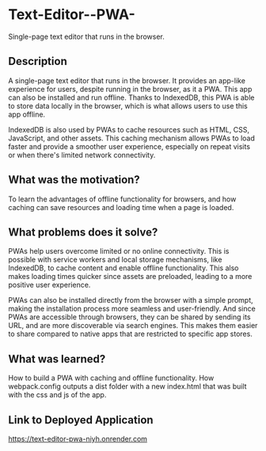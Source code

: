 # Text-Editor--PWA-
Single-page text editor that runs in the browser.


## Description

A single-page text editor that runs in the browser. It provides an app-like experience for users, despite running in the browser, as it a PWA. This app can also be installed and run offline. Thanks to IndexedDB, this PWA is able to store data locally in the browser, which is what allows users to use this app offline.

IndexedDB is also used by PWAs to cache resources such as HTML, CSS, JavaScript, and other assets. This caching mechanism allows PWAs to load faster and provide a smoother user experience, especially on repeat visits or when there's limited network connectivity.



## What was the motivation?

To learn the advantages of offline functionality for browsers, and how caching can save resources and loading time when a page is loaded.



## What problems does it solve?

PWAs help users overcome limited or no online connectivity. This is possible with service workers and local storage mechanisms, like IndexedDB, to cache content and enable offline functionality. This also makes loading times quicker since assets are preloaded, leading to a more positive user experience.

PWAs can also be installed directly from the browser with a simple prompt, making the installation process more seamless and user-friendly. And since PWAs are accessible through browsers, they can be shared by sending its URL, and are more discoverable via search engines. This makes them easier to share compared to native apps that are restricted to specific app stores.

## What was learned?

How to build a PWA with caching and offline functionality. How webpack.config outputs a dist folder with a new index.html that was built with the css and js of the app.


## Link to Deployed Application

https://text-editor-pwa-niyh.onrender.com